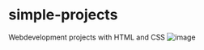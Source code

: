 # simple-projects
Webdevelopment projects with HTML and CSS
![image](https://user-images.githubusercontent.com/10044263/138709880-25d1f553-cfea-4a46-8dc7-aa21f96a3831.png)
